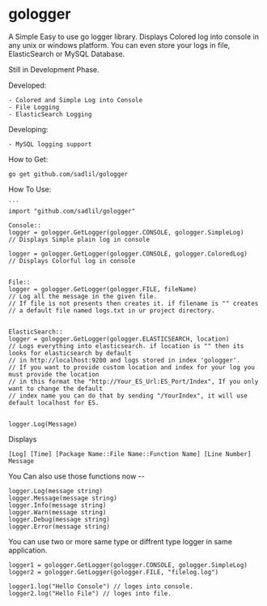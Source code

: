 # gologger

A Simple Easy to use go logger library.  Displays Colored log into console in any unix or windows platform.
You can even store your logs in file, ElasticSearch or MySQL Database.

Still in Development Phase. 


Developed:

    - Colored and Simple Log into Console
    - File Logging
    - ElasticSearch Logging
    
Developing:

    - MySQL logging support
    
How to Get:

    go get github.com/sadlil/gologger
How To Use:

    ```
    import "github.com/sadlil/gologger"
   
    Console::
    logger = gologger.GetLogger(gologger.CONSOLE, gologger.SimpleLog) 
    // Displays Simple plain log in console
  
    logger = gologger.GetLogger(gologger.CONSOLE, gologger.ColoredLog) 
    // Displays Colorful log in console
    
     
    File::
    logger = gologger.GetLogger(gologger.FILE, fileName) 
    // Log all the message in the given file.
    // If file is not presents then creates it. if filename is "" creates 
    // a default file named logs.txt in ur project directory.
    
    
    ElasticSearch::
    logger = gologger.GetLogger(gologger.ELASTICSEARCH, location)
    // Logs everything into elasticsearch. if location is "" then its looks for elasticsearch by default
    // in http://localhost:9200 and logs stored in index 'gologger'.
    // If you want to provide custom location and index for your log you must provide the location 
    // in this format the "http://Your_ES_Url:ES_Port/Index", If you only want to change the default
    // index name you can do that by sending "/YourIndex", it will use default localhost for ES.
    
    
    logger.Log(Message)
Displays

    [Log] [Time] [Package Name::File Name::Function Name] [Line Number] Message
    
You Can also use those functions now --

    logger.Log(message string)
    logger.Message(message string)
    logger.Info(message string)
    logger.Warn(message string)
    logger.Debug(message string)
    logger.Error(message string)

You can use two or more same type or diffrent type logger in same application. 

    logger1 = gologger.GetLogger(gologger.CONSOLE, gologger.SimpleLog)
    logger2 = gologger.GetLogger(gologger.FILE, "filelog.log")
    
    logger1.log("Hello Console") // loges into console.
    logger2.log("Hello File") // loges into file.


